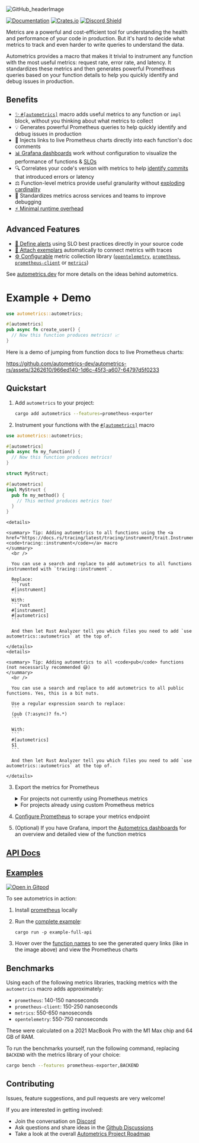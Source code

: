 ![GitHub_headerImage](https://user-images.githubusercontent.com/3262610/221191767-73b8a8d9-9f8b-440e-8ab6-75cb3c82f2bc.png)

[![Documentation](https://docs.rs/autometrics/badge.svg)](https://docs.rs/autometrics)
[![Crates.io](https://img.shields.io/crates/v/autometrics.svg)](https://crates.io/crates/autometrics)
[![Discord Shield](https://discordapp.com/api/guilds/950489382626951178/widget.png?style=shield)](https://discord.gg/kHtwcH8As9)

Metrics are a powerful and cost-efficient tool for understanding the health and performance of your code in production. But it's hard to decide what metrics to track and even harder to write queries to understand the data.

Autometrics provides a macro that makes it trivial to instrument any function with the most useful metrics: request rate, error rate, and latency. It standardizes these metrics and then generates powerful Prometheus queries based on your function details to help you quickly identify and debug issues in production.

## Benefits

- [✨ `#[autometrics]`](https://docs.rs/autometrics/latest/autometrics/attr.autometrics.html) macro adds useful metrics to any function or `impl` block, without you thinking about what metrics to collect
- 💡 Generates powerful Prometheus queries to help quickly identify and debug issues in production
- 🔗 Injects links to live Prometheus charts directly into each function's doc comments
- [📊 Grafana dashboards](https://github.com/autometrics-dev/autometrics-shared#dashboards) work without configuration to visualize the performance of functions & [SLOs](https://docs.rs/autometrics/latest/autometrics/objectives/index.html)
- 🔍 Correlates your code's version with metrics to help [identify commits](https://docs.rs/autometrics/latest/autometrics/#identifying-faulty-commits-with-the-build_info-metric) that introduced errors or latency
- ⚖️ Function-level metrics provide useful granularity without [exploding cardinality](https://blog.cloudflare.com/how-cloudflare-runs-prometheus-at-scale/#metrics-cardinality)
- 📏 Standardizes metrics across services and teams to improve debugging
- [⚡ Minimal runtime overhead](#benchmarks)

## Advanced Features

- [🚨 Define alerts](https://docs.rs/autometrics/latest/autometrics/objectives/index.html) using SLO best practices directly in your source code
- [📍 Attach exemplars](https://docs.rs/autometrics/latest/autometrics/exemplars/index.html) automatically to connect metrics with traces
- [⚙️ Configurable](https://docs.rs/autometrics/latest/autometrics/#metrics-backends) metric collection library ([`opentelemetry`](https://crates.io/crates/opentelemetry), [`prometheus`](https://crates.io/crates/prometheus), [`prometheus-client`](https://crates.io/crates/prometheus-client) or [`metrics`](https://crates.io/crates/metrics))

See [autometrics.dev](https://docs.autometrics.dev/) for more details on the ideas behind autometrics.

# Example + Demo

```rust
use autometrics::autometrics;

#[autometrics]
pub async fn create_user() {
  // Now this function produces metrics! 📈
}
```

Here is a demo of jumping from function docs to live Prometheus charts:

https://github.com/autometrics-dev/autometrics-rs/assets/3262610/966ed140-1d6c-45f3-a607-64797d5f0233

## Quickstart

1. Add `autometrics` to your project:
    ```sh
    cargo add autometrics --features=prometheus-exporter
    ```
2. Instrument your functions with the [`#[autometrics]`](https://docs.rs/autometrics/latest/autometrics/attr.autometrics.html) macro

```rust
use autometrics::autometrics;

#[autometrics]
pub async fn my_function() {
  // Now this function produces metrics!
}

struct MyStruct;

#[autometrics]
impl MyStruct {
  pub fn my_method() {
    // This method produces metrics too!
  }
}
```

    <details>

    <summary> Tip: Adding autometrics to all functions using the <a href="https://docs.rs/tracing/latest/tracing/instrument/trait.Instrument.html"><code>tracing::instrument</code></a> macro
    </summary>
      <br />

      You can use a search and replace to add autometrics to all functions instrumented with `tracing::instrument`.

      Replace:
      ```rust
      #[instrument]
      ```
      With:
      ```rust
      #[instrument]
      #[autometrics]
      ```

      And then let Rust Analyzer tell you which files you need to add `use autometrics::autometrics` at the top of.

    </details>
    <details>

    <summary> Tip: Adding autometrics to all <code>pub</code> functions (not necessarily recommended 😅)
    </summary>
      <br />

      You can use a search and replace to add autometrics to all public functions. Yes, this is a bit nuts.

      Use a regular expression search to replace:
      ```
      (pub (?:async)? fn.*)
      ```

      With:
      ```
      #[autometrics]
      $1
      ```

      And then let Rust Analyzer tell you which files you need to add `use autometrics::autometrics` at the top of.

    </details>

3. Export the metrics for Prometheus

    <details>

      <summary>
      For projects not currently using Prometheus metrics
      </summary>

      <br />

      Autometrics includes optional functions to help collect and prepare metrics to be collected by Prometheus.

      In your `main` function, initialize the `prometheus_exporter`:

      ```rust
      pub fn main() {
        prometheus_exporter::init();
        // ...
      }
      ```

      And create a route on your API (probably mounted under `/metrics`) that returns the following:

      ```rust
      use autometrics::prometheus_exporter::{self, PrometheusResponse};

      /// Export metrics for Prometheus to scrape
      pub fn get_metrics() -> PrometheusResponse {
        prometheus_exporter::encode_http_response()
      }
      ```

      </details>

      <details>

      <summary>
      For projects already using custom Prometheus metrics
      </summary>

      <br />

      [Configure `autometrics`](https://docs.rs/autometrics/latest/autometrics/#metrics-libraries) to use the same underlying metrics library you use with the appropriate feature flag: `opentelemetry`, `prometheus`, `prometheus-client`, or `metrics`.

      ```toml
      [dependencies]
      autometrics = {
        version = "*",
        features = ["prometheus"],
        default-features = false
      }
      ```

      The `autometrics` metrics will be produced alongside yours.

      > **Note**
      >
      > You must ensure that you are using the exact same version of the library as `autometrics`. If not, the `autometrics` metrics will not appear in your exported metrics.
      > This is because Cargo will include both versions of the crate and the global statics used for the metrics registry will be different.

      You do not need to use the Prometheus exporter functions this library provides (you can leave out the `prometheus-exporter` feature flag) and you do not need a separate endpoint for autometrics' metrics.

      </details>

  4. [Configure Prometheus](https://github.com/autometrics-dev#5-configuring-prometheus) to scrape your metrics endpoint
  5. (Optional) If you have Grafana, import the [Autometrics dashboards](https://github.com/autometrics-dev/autometrics-shared#dashboards) for an overview and detailed view of the function metrics

## [API Docs](https://docs.rs/autometrics)

## [Examples](./examples)

[![Open in Gitpod](https://gitpod.io/button/open-in-gitpod.svg)](https://gitpod.io/#https://github.com/autometrics-dev/autometrics-rs)

To see autometrics in action:

1. Install [prometheus](https://prometheus.io/download/) locally
2. Run the [complete example](./examples/full-api):

    ```shell
    cargo run -p example-full-api
    ```

3. Hover over the [function names](./examples/full-api/src/routes.rs#L13) to see the generated query links
   (like in the image above) and view the Prometheus charts

## Benchmarks

Using each of the following metrics libraries, tracking metrics with the `autometrics` macro adds approximately:
- `prometheus`: 140-150 nanoseconds
- `prometheus-client`: 150-250 nanoseconds
- `metrics`: 550-650 nanoseconds
- `opentelemetry`: 550-750 nanoseconds

These were calculated on a 2021 MacBook Pro with the M1 Max chip and 64 GB of RAM.

To run the benchmarks yourself, run the following command, replacing `BACKEND` with the metrics library of your choice:
```sh
cargo bench --features prometheus-exporter,BACKEND
```

## Contributing

Issues, feature suggestions, and pull requests are very welcome!

If you are interested in getting involved:
- Join the conversation on [Discord](https://discord.gg/9eqGEs56UB)
- Ask questions and share ideas in the [Github Discussions](https://github.com/orgs/autometrics-dev/discussions)
- Take a look at the overall [Autometrics Project Roadmap](https://github.com/orgs/autometrics-dev/projects/1)
